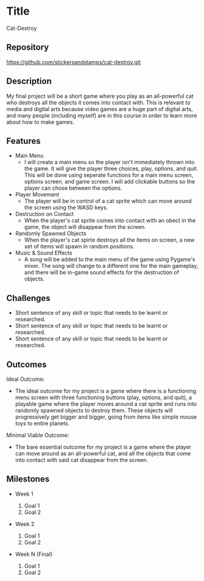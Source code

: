 # Title
Cat-Destroy

## Repository
<https://github.com/stickersandstamps/cat-destroy.git>

## Description
My final project will be a short game where you play as an all-powerful cat who destroys all the objects it comes into contact with. This is relevant to media and digital arts because video games are a huge part of digital arts, and many people (including myself) are in this course in order to learn more about how to make games.  

## Features
- Main Menu
	- I will create a main menu so the player isn't immediately thrown into the game. It will give the player three choices, play, options, and quit. This will be done using seperate functions for a main menu screen, options screen, and game screen. I will add clickable buttons so the player can chose between the options.
- Player Movement 
	- The player will be in control of a cat sprite which can move around the screen using the WASD keys. 
- Destruction on Contact
	- When the player's cat sprite comes into contact with an obect in the game, the object will disappear from the screen. 
- Randomly Spawned Objects
    - When the player's cat spirte destroys all the items on screen, a new set of items will spawn in random positions. 
- Music & Sound Effects
	- A song will be added to the main menu of the game using Pygame's mixer. The song will change to a different one for the main gameplay, and there will be in-game sound effects for the destruction of objects. 

## Challenges
- Short sentence of any skill or topic that needs to be learnt or researched.
- Short sentence of any skill or topic that needs to be learnt or researched.
- Short sentence of any skill or topic that needs to be learnt or researched.

## Outcomes
Ideal Outcome:
- The ideal outcome for my project is a game where there is a functioning menu screen with three functioning buttons (play, options, and quit), a playable game where the player moves around a cat sprite and runs into randomly spawned objects to destroy them. These objects will progressively get bigger and bigger, going from items like simple mouse toys to entire planets. 

Minimal Viable Outcome:
- The bare essential outcome for my project is a game where the player can move around as an all-powerful cat, and all the objects that come into contact with said cat disappear from the screen. 

## Milestones

- Week 1
  1. Goal 1
  2. Goal 2

- Week 2
  1. Goal 1
  2. Goal 2

- Week N (Final)
  1. Goal 1
  2. Goal 2